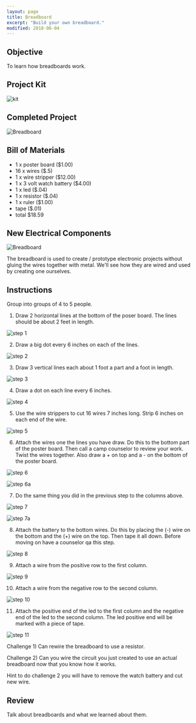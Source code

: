 ```yaml
---
layout: page
title: Breadboard
excerpt: "Build your own breadboard."
modified: 2018-06-04
---
```


## Objective

To learn how breadboards work.

## Project Kit

![kit](/images/summer-camp/day-1/breadboard/kit.jpg)


## Completed Project

![Breadboard](/images/summer-camp/day-1/breadboard/completed.jpg)


## Bill of Materials 

- 1 x poster board ($1.00)
- 16 x wires ($.5)
- 1 x wire stripper ($12.00)
- 1 x 3 volt watch battery ($4.00)
- 1 x led ($.04)
- 1 x resistor ($.04)
- 1 x ruler ($1.00)
- tape ($.01)
- total $18.59

## New Electrical Components 

![Breadboard](/images/summer-camp/day-1/breadboard/breadboard.jpg)

The breadboard is used to create / prototype electronic projects without gluing the wires together with metal.  We'll see how they are wired and used by creating one ourselves.

## Instructions

Group into groups of 4 to 5 people.  

1) Draw 2 horizontal lines at the bottom of the poser board.  The lines should be about 2 feet in length.

![step 1](/images/summer-camp/day-1/breadboard/step_1.jpg)

2) Draw a big dot every 6 inches on each of the lines.

![step 2](/images/summer-camp/day-1/breadboard/step_2.jpg)

3) Draw 3 vertical lines each about 1 foot a part and a foot in length.
 
![step 3](/images/summer-camp/day-1/breadboard/step_3.jpg)

4) Draw a dot on each line every 6 inches.

![step 4](/images/summer-camp/day-1/breadboard/step_4.jpg)

5) Use the wire strippers to cut 16 wires 7 inches long.  Strip 6 inches on each end of the wire.

![step 5](/images/summer-camp/day-1/breadboard/step_5.jpg)

6) Attach the wires one the lines you have draw. Do this to the bottom part of the poster board.  Then call a camp counselor to review your work.  Twist the wires together.  Also draw a + on top and a - on the bottom of the poster board.

![step 6](/images/summer-camp/day-1/breadboard/step_6.jpg)

![step 6a](/images/summer-camp/day-1/breadboard/step_6a.jpg)

7) Do the same thing you did in the previous step to the columns above.

![step 7](/images/summer-camp/day-1/breadboard/step_7.jpg)

![step 7a](/images/summer-camp/day-1/breadboard/step_7a.jpg)

8) Attach the battery to the bottom wires.  Do this by placing the (-) wire on the bottom and the (+) wire on the top.  Then tape it all down.  Before moving on have a counselor qa this step.

![step 8](/images/summer-camp/day-1/breadboard/step_8.jpg)

9) Attach a wire from the positive row to the first column.

![step 9](/images/summer-camp/day-1/breadboard/step_9.jpg)

10) Attach a wire from the negative row  to the second column.

![step 10](/images/summer-camp/day-1/breadboard/step_10.jpg)

11) Attach the positive end of the led to the first column and the negative end of the led to the second column.  The led positive end will be marked with a piece of tape.

![step 11](/images/summer-camp/day-1/breadboard/step_11.jpg)

Challenge 1) Can rewire the breadboard to use a resistor.

Challenge 2) Can you wire the circuit you just created to use an actual breadboard now that you know how it works.  

Hint to do challenge 2 you will have to remove the watch battery and cut new wire.

## Review

Talk about breadboards and what we learned about them.

